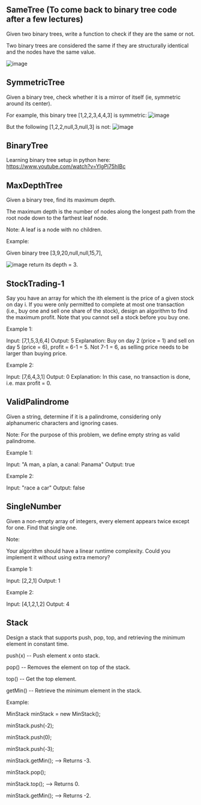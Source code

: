 ## SameTree (To come back to binary tree code after a few lectures)
Given two binary trees, write a function to check if they are the same or not.

Two binary trees are considered the same if they are structurally identical and the nodes have the same value. 

![image](https://user-images.githubusercontent.com/36263575/65746396-ac5f1580-e0f6-11e9-822e-43a93ee1675a.png)

## SymmetricTree
Given a binary tree, check whether it is a mirror of itself (ie, symmetric around its center).

For example, this binary tree [1,2,2,3,4,4,3] is symmetric: 
![image](https://user-images.githubusercontent.com/36263575/65746748-85edaa00-e0f7-11e9-89bd-7f4cc7d5d608.png)

But the following [1,2,2,null,3,null,3] is not: 
![image](https://user-images.githubusercontent.com/36263575/65746789-a453a580-e0f7-11e9-8d3a-be75ba2c2edc.png) 

## BinaryTree 
Learning binary tree setup in python here: https://www.youtube.com/watch?v=YlgPi75hIBc

## MaxDepthTree
Given a binary tree, find its maximum depth.

The maximum depth is the number of nodes along the longest path from the root node down to the farthest leaf node.

Note: A leaf is a node with no children.

Example:

Given binary tree [3,9,20,null,null,15,7],

![image](https://user-images.githubusercontent.com/36263575/65813008-fe6f6c00-e1c6-11e9-877d-90c2e02abc7f.png) 
return its depth = 3.

## StockTrading-1
Say you have an array for which the ith element is the price of a given stock on day i. 
If you were only permitted to complete at most one transaction (i.e., buy one and sell one share of the stock), design an algorithm to find the maximum profit. 
Note that you cannot sell a stock before you buy one. 

Example 1:

Input: [7,1,5,3,6,4] 
Output: 5 
Explanation: Buy on day 2 (price = 1) and sell on day 5 (price = 6), profit = 6-1 = 5.
             Not 7-1 = 6, as selling price needs to be larger than buying price. 

Example 2: 

Input: [7,6,4,3,1] 
Output: 0 
Explanation: In this case, no transaction is done, i.e. max profit = 0. 

## ValidPalindrome
Given a string, determine if it is a palindrome, considering only alphanumeric characters and ignoring cases.

Note: For the purpose of this problem, we define empty string as valid palindrome.

Example 1:

Input: "A man, a plan, a canal: Panama"
Output: true

Example 2:

Input: "race a car"
Output: false

## SingleNumber
Given a non-empty array of integers, every element appears twice except for one. Find that single one.

Note:

Your algorithm should have a linear runtime complexity. Could you implement it without using extra memory?

Example 1:

Input: [2,2,1]
Output: 1

Example 2:

Input: [4,1,2,1,2]
Output: 4

## Stack
Design a stack that supports push, pop, top, and retrieving the minimum element in constant time.

push(x) -- Push element x onto stack. 

pop() -- Removes the element on top of the stack. 

top() -- Get the top element. 

getMin() -- Retrieve the minimum element in the stack. 

Example: 

MinStack minStack = new MinStack(); 

minStack.push(-2); 

minStack.push(0); 

minStack.push(-3); 

minStack.getMin();   --> Returns -3. 

minStack.pop(); 

minStack.top();      --> Returns 0. 

minStack.getMin();   --> Returns -2. 

